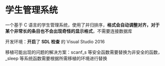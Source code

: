 # 学生管理系统
一个基于 C 语言的学生管理系统，使用了并归排序，**格式会自动调整对齐，对于某个非常长的条目也不会出现奇怪的显示格式**，不需要连接数据库

开发环境：**开启**了 **SDL 检查** 的 Visual Studio 2016

移植可能出现的问题的解决方案：scanf_s 等安全函数需要替换为非安全的函数，_sleep 等系统函数需要根据所需移植的环境进行替换
